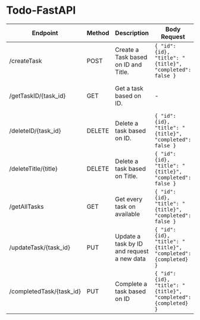 # Todo-FastAPI
| Endpoint | Method | Description | Body Request | Body Response | Error Response |
| -------- | ------ | ----------- | ------------ | ------------- | ----------- |
| /createTask | POST | Create a Task based on ID and Title. | `{ "id": {id}, "title": "{title}", "completed": false }` | `{ "id": {id}, "title": "{title}", "completed": false }` | `{"error": "Task not found"}` |
| /getTaskID/{task_id} | GET | Get a task based on ID. | - | `{ "id": {id}, "title": "{title}", "completed": {completed} }` | `{"error": "Task not found"}` |
| /deleteID/{task_id} | DELETE | Delete a task based on ID. | `{ "id": {id}, "title": "{title}", "completed": false }` | `{"message": "Task deleted successfully"}` | - |
| /deleteTitle/{title} | DELETE | Delete a task based on Title. | `{ "id": {id}, "title": "{title}", "completed": false }` | `{"message": "All tasks with title '{title}' deleted successfully"}`| - |
| /getAllTasks | GET | Get every task on available| `{ "id": {id}, "title": "{title}", "completed": false }` | `{ "id": {id}, "title": "{title}", "completed": false }` | - |
| /updateTask/{task_id} | PUT | Update a task by ID and request a new data | `{ "id": {id}, "title": "{title}", "completed": {completed} }` | `{"message": "Task updated successfully"}` | `{"error": "Task not found"}`|
| /completedTask/{task_id} | PUT | Complete a task based on ID | `{ "id": {id}, "title": "{title}", "completed": {completed} }` | `{"message": "Task updated successfully"}` | `{"error": "Task not found"}`|

